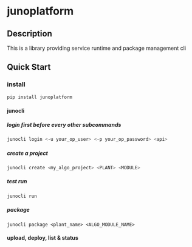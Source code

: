 # junoplatform

## Description

This is a library providing service runtime and package management cli

## Quick Start

### install

```bash
pip install junoplatform
```

#### junocli 
##### login first before every other subcommands
```bash
junocli login <-u your_op_user> <-p your_op_password> <api>
```

##### create a project
```bash
junocli create <my_algo_project> <PLANT> <MODULE>
```

##### test run
```bash
junocli run
```

##### package

```
junocli package <plant_name> <ALGO_MODULE_NAME>
```

#### upload, deploy, list & status
